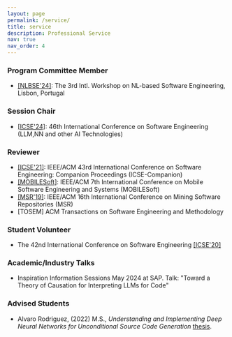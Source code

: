 ```yaml
---
layout: page
permalink: /service/
title: service
description: Professional Service
nav: true
nav_order: 4
---
```


### Program Committee Member
- [[NLBSE'24]](https://nlbse2024.github.io/): The 3rd Intl. Workshop on NL-based Software Engineering, Lisbon, Portugal

### Session Chair
- [[ICSE'24]](https://conf.researchr.org/home/icse-2024): 46th International Conference on Software Engineering (LLM,NN and other AI Technologies)

### Reviewer
- [[ICSE'21]](https://doi.ieeecomputersociety.org/10.1109/ICSE-Companion52605.2021.00008): IEEE/ACM 43rd International Conference on Software Engineering: Companion Proceedings (ICSE-Companion)
- [[MOBILESoft]](https://conf.researchr.org/home/mobilesoft-2020): IEEE/ACM 7th International Conference on Mobile Software Engineering and Systems (MOBILESoft)
- [[MSR'19]](https://2019.msrconf.org/): IEEE/ACM 16th International Conference on Mining Software Repositories (MSR)
- [TOSEM] ACM Transactions on Software Engineering and Methodology

### Student Volunteer 
- The 42nd International Conference on Software Engineering [[ICSE'20]](https://conf.researchr.org/home/icse-2020)

### Academic/Industry Talks
- Inspiration Information Sessions May 2024 at SAP. Talk: "Toward a Theory of Causation for Interpreting LLMs for Code"

### Advised Students
- Alvaro Rodriguez, (2022) M.S., *Understanding and Implementing Deep Neural Networks for Unconditional Source Code Generation* [thesis](https://repositorio.unal.edu.co/handle/unal/82449).